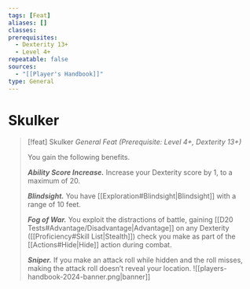 ```yaml
---
tags: [Feat]
aliases: []
classes: 
prerequisites:
  - Dexterity 13+
  - Level 4+
repeatable: false
sources:
  - "[[Player's Handbook]]"
type: General
---
```

# Skulker
>[!feat] Skulker
>_General Feat (Prerequisite: Level 4+, Dexterity 13+)_
>
>You gain the following benefits.
>
>**_Ability Score Increase._** Increase your Dexterity score by 1, to a maximum of 20.
>
>**_Blindsight._** You have [[Exploration#Blindsight\|Blindsight]] with a range of 10 feet.
>
>**_Fog of War._** You exploit the distractions of battle, gaining [[D20 Tests#Advantage/Disadvantage\|Advantage]] on any Dexterity ([[Proficiency#Skill List\|Stealth]]) check you make as part of the [[Actions#Hide\|Hide]] action during combat.
>
>**_Sniper._** If you make an attack roll while hidden and the roll misses, making the attack roll doesn’t reveal your location.
![[players-handbook-2024-banner.png|banner]]